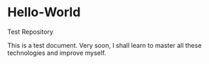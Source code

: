 # Hello-World
Test Repository

This is a test document. Very soon, I shall learn to master all these technologies and improve myself.
